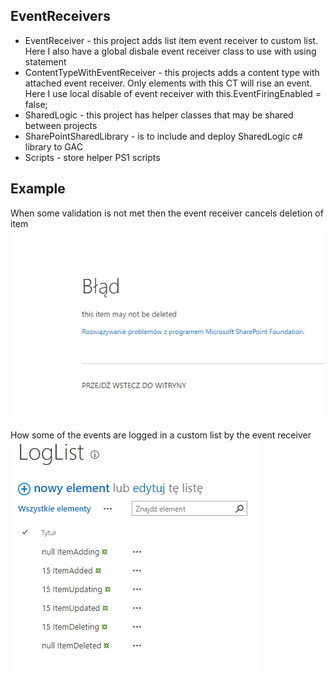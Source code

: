 ## EventReceivers

- EventReceiver - this project adds list item event receiver to custom list. Here I also have a global disbale event receiver class to use with using statement
- ContentTypeWithEventReceiver - this projects adds a content type with attached event receiver. Only elements with this CT will rise an event. Here I use local disable of event receiver with this.EventFiringEnabled = false;
- SharedLogic - this project has helper classes that may be shared between projects
- SharePointSharedLibrary - is to include and deploy SharedLogic c# library to GAC
- Scripts - store helper PS1 scripts

## Example

When some validation is not met then the event receiver cancels deletion of item
![](../Images/EventRecieverScreen1.png	)

How some of the events are logged in a custom list by the event receiver
![](../Images/EventRecieverScreen2.png	)


